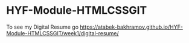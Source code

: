 # HYF-Module-HTMLCSSGIT

To see my Digital Resume go https://atabek-bakhramov.github.io/HYF-Module-HTMLCSSGIT/week1/digital-resume/

